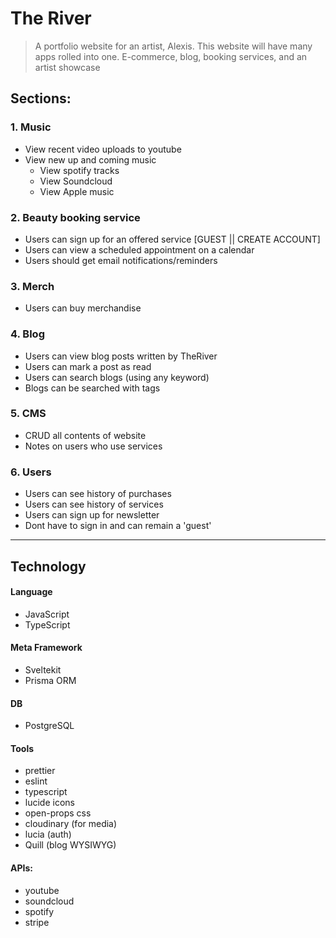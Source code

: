 # The River

> A portfolio website for an artist, Alexis. This website will have many apps rolled into one. E-commerce, blog, booking services, and an artist showcase

## Sections:

### 1. Music

- View recent video uploads to youtube
- View new up and coming music
  - View spotify tracks
  - View Soundcloud
  - View Apple music

### 2. Beauty booking service

- Users can sign up for an offered service [GUEST || CREATE ACCOUNT]
- Users can view a scheduled appointment on a calendar
- Users should get email notifications/reminders

### 3. Merch

- Users can buy merchandise

### 4. Blog

- Users can view blog posts written by TheRiver
- Users can mark a post as read
- Users can search blogs (using any keyword)
- Blogs can be searched with tags

### 5. CMS

- CRUD all contents of website
- Notes on users who use services

### 6. Users

- Users can see history of purchases
- Users can see history of services
- Users can sign up for newsletter
- Dont have to sign in and can remain a 'guest'

---

## Technology

#### Language

- JavaScript
- TypeScript

#### Meta Framework

- Sveltekit
- Prisma ORM

#### DB

- PostgreSQL

#### Tools

- prettier
- eslint
- typescript
- lucide icons
- open-props css
- cloudinary (for media)
- lucia (auth)
- Quill (blog WYSIWYG)

#### APIs:

- youtube
- soundcloud
- spotify
- stripe

